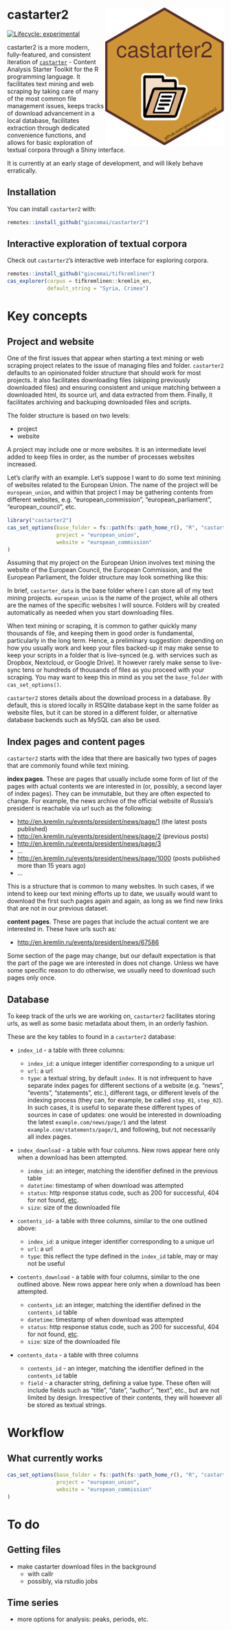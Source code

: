 
<!-- README.md is generated from README.Rmd. Please edit that file -->

# castarter2 <a href='https://github.com/giocomai/castarter2'><img src='man/figures/hex-castarter2.png' align="right" height="320" /></a>

<!-- badges: start -->

[![Lifecycle:
experimental](https://img.shields.io/badge/lifecycle-experimental-orange.svg)](https://lifecycle.r-lib.org/articles/stages.html#experimental)
<!-- badges: end -->

castarter2 is a more modern, fully-featured, and consistent iteration of
[`castarter`](https://github.com/giocomai/castarter) - Content Analysis
Starter Toolkit for the R programming language. It facilitates text
mining and web scraping by taking care of many of the most common file
management issues, keeps tracks of download advancement in a local
database, facilitates extraction through dedicated convenience
functions, and allows for basic exploration of textual corpora through a
Shiny interface.

It is currently at an early stage of development, and will likely behave
erratically.

## Installation

You can install `castarter2` with:

``` r
remotes::install_github("giocomai/castarter2")
```

## Interactive exploration of textual corpora

Check out `castarter2`’s interactive web interface for exploring
corpora.

``` r
remotes::install_github("giocomai/tifkremlinen")
cas_explorer(corpus = tifkremlinen::kremlin_en,
             default_string = "Syria, Crimea")
```

# Key concepts

## Project and website

One of the first issues that appear when starting a text mining or web
scraping project relates to the issue of managing files and folder.
`castarter2` defaults to an opinionated folder structure that should
work for most projects. It also facilitates downloading files (skipping
previously downloaded files) and ensuring consistent and unique matching
between a downloaded html, its source url, and data extracted from them.
Finally, it facilitates archiving and backuping downloaded files and
scripts.

The folder structure is based on two levels:

-   project
-   website

A project may include one or more websites. It is an intermediate level
added to keep files in order, as the number of processes websites
increased.

Let’s clarify with an example. Let’s suppose I want to do some text
minining of websites related to the European Union. The name of the
project will be `european_union`, and within that project I may be
gathering contents from different websites, e.g. “european_commission”,
“european_parliament”, “european_council”, etc.

``` r
library("castarter2")
cas_set_options(base_folder = fs::path(fs::path_home_r(), "R", "castarter_data"),
                project = "european_union",
                website = "european_commission"
)
```

Assuming that my project on the European Union involves text mining the
website of the European Council, the European Commission, and the
European Parliament, the folder structure may look something like this:

In brief, `castarter_data` is the base folder where I can store all of
my text mining projects. `european_union` is the name of the project,
while all others are the names of the specific websites I will source.
Folders will by created automatically as needed when you start
downloading files.

When text mining or scraping, it is common to gather quickly many
thousands of file, and keeping them in good order is fundamental,
particularly in the long term. Hence, a preliminary suggestion:
depending on how you usually work and keep your files backed-up it may
make sense to keep your scripts in a folder that is live-synced
(e.g. with services such as Dropbox, Nextcloud, or Google Drive). It
however rarely make sense to live-sync tens or hundreds of thousands of
files as you proceed with your scraping. You may want to keep this in
mind as you set the `base_folder` with `cas_set_options()`.

`castarter2` stores details about the download process in a database. By
default, this is stored locally in RSQlite database kept in the same
folder as website files, but it can be stored in a different folder, or
alternative database backends such as MySQL can also be used.

## Index pages and content pages

`castarter2` starts with the idea that there are basically two types of
pages that are commonly found while text mining.

**index pages**. These are pages that usually include some form of list
of the pages with actual contents we are interested in (or, possibly, a
second layer of index pages). They can be immutable, but they are often
expected to change. For example, the news archive of the official
website of Russia’s president is reachable via url such as the
following:

-   <http://en.kremlin.ru/events/president/news/page/1> (the latest
    posts published)
-   <http://en.kremlin.ru/events/president/news/page/2> (previous posts)
-   <http://en.kremlin.ru/events/president/news/page/3>
-   …
-   <http://en.kremlin.ru/events/president/news/page/1000> (posts
    published more than 15 years ago)
-   …

This is a structure that is common to many websites. In such cases, if
we intend to keep our text mining efforts up to date, we usually would
want to download the first such pages again and again, as long as we
find new links that are not in our previous dataset.

**content pages**. These are pages that include the actual content we
are interested in. These have urls such as:

-   <http://en.kremlin.ru/events/president/news/67586>

Some section of the page may change, but our default expectation is that
the part of the page we are interested in does not change. Unless we
have some specific reason to do otherwise, we usually need to download
such pages only once.

## Database

To keep track of the urls we are working on, `castarter2` facilitates
storing urls, as well as some basic metadata about them, in an orderly
fashion.

These are the key tables to found in a `castarter2` database:

-   `index_id` - a table with three columns:

    -   `index_id`: a unique integer identifier corresponding to a
        unique url
    -   `url`: a url
    -   `type`: a textual string, by default `index`. It is not
        infrequent to have separate index pages for different sections
        of a website (e.g. “news”, “events”, “statements”, etc.),
        different tags, or different levels of the indexing process
        (they can, for example, be called `step_01`, `step_02`). In such
        cases, it is useful to separate these different types of sources
        in case of updates: one would be interested in downloading the
        latest `example.com/news/page/1` and the latest
        `example.com/statements/page/1`, and following, but not
        necessarily all index pages.

-   `index_download` - a table with four columns. New rows appear here
    only when a download has been attempted.

    -   `index_id`: an integer, matching the identifier defined in the
        previous table
    -   `datetime`: timestamp of when download was attempted
    -   `status`: http response status code, such as 200 for successful,
        404 for not found,
        [etc](https://en.wikipedia.org/wiki/List_of_HTTP_status_codes).
    -   `size`: size of the downloaded file

-   `contents_id`- a table with three columns, similar to the one
    outlined above:

    -   `index_id`: a unique integer identifier corresponding to a
        unique url
    -   `url`: a url
    -   `type`: this reflect the type defined in the `index_id` table,
        may or may not be useful

-   `contents_download` - a table with four columns, similar to the one
    outlined above. New rows appear here only when a download has been
    attempted.

    -   `contents_id`: an integer, matching the identifier defined in
        the `contents_id` table
    -   `datetime`: timestamp of when download was attempted
    -   `status`: http response status code, such as 200 for successful,
        404 for not found,
        [etc](https://en.wikipedia.org/wiki/List_of_HTTP_status_codes).
    -   `size`: size of the downloaded file

-   `contents_data` - a table with three columns

    -   `contents_id` - an integer, matching the identifier defined in
        the `contents_id` table
    -   `field` - a character string, defining a value type. These often
        will include fields such as “title”, “date”, “author”, “text”,
        etc., but are not limited by design. Irrespective of their
        contents, they will however all be stored as textual strings.

# Workflow

## What currently works

``` r
cas_set_options(base_folder = fs::path(fs::path_home_r(), "R", "castarter_data"),
                project = "european_union",
                website = "european_commission"
)
```

# To do

## Getting files

-   make castarter download files in the background
    -   with callr
    -   possibly, via rstudio jobs

## Time series

-   more options for analysis: peaks, periods, etc.
